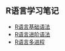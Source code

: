 ## R语言学习笔记

- [R语言基础语法](https://jacklv999.github.io/mytest/读书笔记/CS/R语言学习笔记/R语言基础语法.html)
- [R语言进阶语法](https://jacklv999.github.io/mytest/读书笔记/CS/R语言学习笔记/R语言进阶语法.html) 
- [R语言多进程](https://jacklv999.github.io/mytest/读书笔记/CS/R语言学习笔记/R语言多进程.html) 

